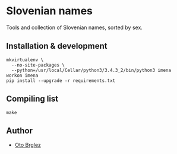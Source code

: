 # Slovenian names

Tools and collection of Slovenian names, sorted by sex.

## Installation & development

    mkvirtualenv \
      --no-site-packages \
      --python=/usr/local/Cellar/python3/3.4.3_2/bin/python3 imena
    workon imena
    pip install --upgrade -r requirements.txt

## Compiling list

    make

## Author
- [Oto Brglez](https://github.com/otobrglez)
